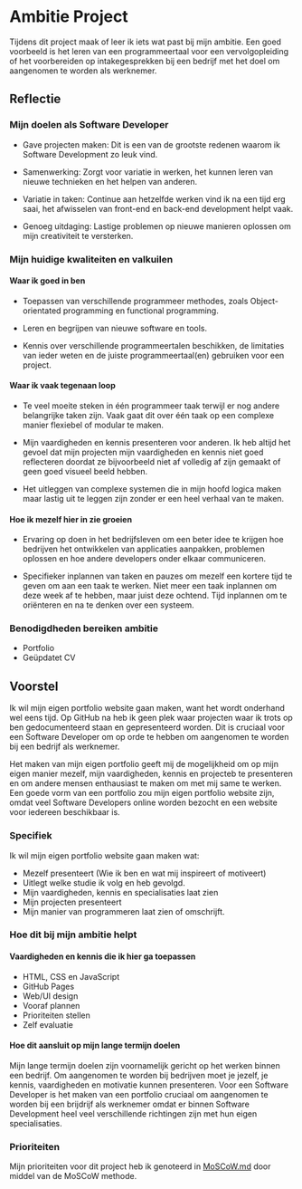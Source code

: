 # Ambitie Project
Tijdens dit project maak of leer ik iets wat past bij mijn ambitie. Een goed voorbeeld is het leren van een programmeertaal voor een vervolgopleiding of het voorbereiden op intakegesprekken bij een bedrijf met het doel om aangenomen te worden als werknemer.

## Reflectie

### Mijn doelen als Software Developer
- Gave projecten maken: Dit is een van de grootste redenen waarom ik Software Development zo leuk vind.

- Samenwerking: Zorgt voor variatie in werken, het kunnen leren van nieuwe technieken en het helpen van anderen.

- Variatie in taken: Continue aan hetzelfde werken vind ik na een tijd erg saai, het afwisselen van front-end en back-end development helpt vaak.

- Genoeg uitdaging: Lastige problemen op nieuwe manieren oplossen om mijn creativiteit te versterken.

### Mijn huidige kwaliteiten en valkuilen
#### Waar ik goed in ben
- Toepassen van verschillende programmeer methodes, zoals Object-orientated programming en functional programming.

- Leren en begrijpen van nieuwe software en tools.

- Kennis over verschillende programmeertalen beschikken, de limitaties van ieder weten en de juiste programmeertaal(en) gebruiken voor een project.

#### Waar ik vaak tegenaan loop
- Te veel moeite steken in één programmeer taak terwijl er nog andere belangrijke taken zijn. Vaak gaat dit over één taak op een complexe manier flexiebel of modular te maken.

- Mijn vaardigheden en kennis presenteren voor anderen. Ik heb altijd het gevoel dat mijn projecten mijn vaardigheden en kennis niet goed reflecteren doordat ze bijvoorbeeld niet af volledig af zijn gemaakt of geen goed visueel beeld hebben.

- Het uitleggen van complexe systemen die in mijn hoofd logica maken maar lastig uit te leggen zijn zonder er een heel verhaal van te maken.

#### Hoe ik mezelf hier in zie groeien
- Ervaring op doen in het bedrijfsleven om een beter idee te krijgen hoe bedrijven het ontwikkelen van applicaties aanpakken, problemen oplossen en hoe andere developers onder elkaar communiceren.

- Specifieker inplannen van taken en pauzes om mezelf een kortere tijd te geven om aan een taak te werken. Niet meer een taak inplannen om deze week af te hebben, maar juist deze ochtend. Tijd inplannen om te oriënteren en na te denken over een systeem.

### Benodigdheden bereiken ambitie
- Portfolio
- Geüpdatet CV

## Voorstel
Ik wil mijn eigen portfolio website gaan maken, want het wordt onderhand wel eens tijd. Op GitHub na heb ik geen plek waar projecten waar ik trots op ben gedocumenteerd staan en gepresenteerd worden. Dit is cruciaal voor een Software Developer om op orde te hebben om aangenomen te worden bij een bedrijf als werknemer.

Het maken van mijn eigen portfolio geeft mij de mogelijkheid om op mijn eigen manier mezelf, mijn vaardigheden, kennis en projecteb te presenteren en om andere mensen enthausiast te maken om met mij same te werken. Een goede vorm van een portfolio zou mijn eigen portfolio website zijn, omdat veel Software Developers online worden bezocht en een website voor iedereen beschikbaar is.

### Specifiek
Ik wil mijn eigen portfolio website gaan maken wat:
- Mezelf presenteert (Wie ik ben en wat mij inspireert of motiveert)
- Uitlegt welke studie ik volg en heb gevolgd.
- Mijn vaardigheden, kennis en specialisaties laat zien
- Mijn projecten presenteert
- Mijn manier van programmeren laat zien of omschrijft.

### Hoe dit bij mijn ambitie helpt
#### Vaardigheden en kennis die ik hier ga toepassen
- HTML, CSS en JavaScript
- GitHub Pages
- Web/UI design
- Vooraf plannen
- Prioriteiten stellen
- Zelf evaluatie

#### Hoe dit aansluit op mijn lange termijn doelen
Mijn lange termijn doelen zijn voornamelijk gericht op het werken binnen een bedrijf. Om aangenomen te worden bij bedrijven moet je jezelf, je kennis, vaardigheden en motivatie kunnen presenteren. Voor een Software Developer is het maken van een portfolio cruciaal om aangenomen te worden bij een brijdrijf als werknemer omdat er binnen Software Development heel veel verschillende richtingen zijn met hun eigen specialisaties.

### Prioriteiten
Mijn prioriteiten voor dit project heb ik genoteerd in [MoSCoW.md](/Docs/MoSCoW.md) door middel van de MoSCoW methode.